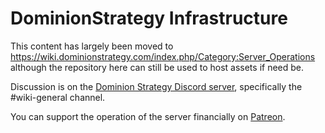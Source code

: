 # DominionStrategy Infrastructure

This content has largely been moved to <https://wiki.dominionstrategy.com/index.php/Category:Server_Operations>
although the repository here can still be used to host assets if need be.

Discussion is on the [Dominion Strategy Discord
server](https://wiki.dominionstrategy.com/index.php/Dominion_(Card_Game)_Discord_Server),
specifically the #wiki-general channel.

You can support the operation of the server financially on
[Patreon](https://www.patreon.com/dominionstrategy).
